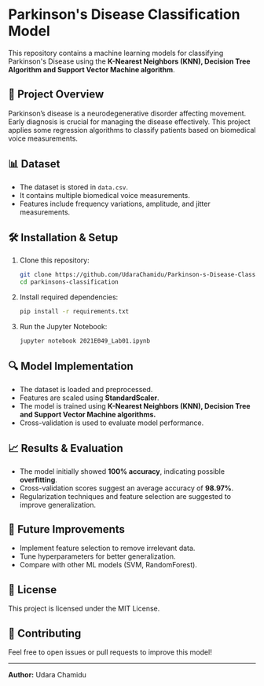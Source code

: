 # Parkinson's Disease Classification Model

This repository contains a machine learning models for classifying Parkinson's Disease using the **K-Nearest Neighbors (KNN), Decision Tree Algorithm and Support Vector Machine algorithm**.

## 📌 Project Overview
Parkinson’s disease is a neurodegenerative disorder affecting movement. Early diagnosis is crucial for managing the disease effectively. This project applies some regression algorithms to classify patients based on biomedical voice measurements.

## 📊 Dataset
- The dataset is stored in `data.csv`.
- It contains multiple biomedical voice measurements.
- Features include frequency variations, amplitude, and jitter measurements.

## 🛠️ Installation & Setup
1. Clone this repository:
   ```bash
   git clone https://github.com/UdaraChamidu/Parkinson-s-Disease-Classification-Model.git
   cd parkinsons-classification
   ```
2. Install required dependencies:
   ```bash
   pip install -r requirements.txt
   ```
3. Run the Jupyter Notebook:
   ```bash
   jupyter notebook 2021E049_Lab01.ipynb
   ```

## 🔍 Model Implementation
- The dataset is loaded and preprocessed.
- Features are scaled using **StandardScaler**.
- The model is trained using **K-Nearest Neighbors (KNN), Decision Tree and Support Vector Machine algorithms.**
- Cross-validation is used to evaluate model performance.

## 📈 Results & Evaluation
- The model initially showed **100% accuracy**, indicating possible **overfitting**.
- Cross-validation scores suggest an average accuracy of **98.97%**.
- Regularization techniques and feature selection are suggested to improve generalization.

## 🚀 Future Improvements
- Implement feature selection to remove irrelevant data.
- Tune hyperparameters for better generalization.
- Compare with other ML models (SVM, RandomForest).

## 📜 License
This project is licensed under the MIT License.

## 🤝 Contributing
Feel free to open issues or pull requests to improve this model!

---
**Author:** Udara Chamidu

